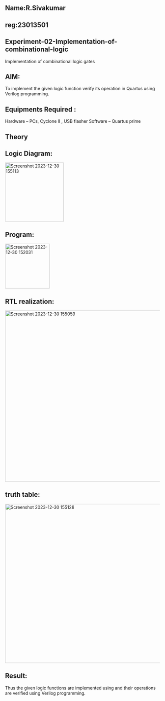 
## Name:R.Sivakumar
## reg:23013501
## Experiment-02-Implementation-of-combinational-logic
Implementation of combinational logic gates
 
## AIM:
To implement the given logic function verify its operation in Quartus using Verilog programming.

 
 
 
## Equipments Required :
Hardware – PCs, Cyclone II , USB flasher
Software – Quartus prime


## Theory
 

## Logic Diagram:

<img width="191" alt="Screenshot 2023-12-30 155113" src="https://github.com/vasanthkumarch/Experiment--02-Implementation-of-combinational-logic-/assets/151629067/afa884d5-c13c-4fc3-8863-b24031a2711f">

## Program:
<img width="145" alt="Screenshot 2023-12-30 152031" src="https://github.com/vasanthkumarch/Experiment--02-Implementation-of-combinational-logic-/assets/151629067/89f29d64-e27b-4bf2-9ac4-09ceab2ad138">



## RTL realization:
<img width="555" alt="Screenshot 2023-12-30 155059" src="https://github.com/vasanthkumarch/Experiment--02-Implementation-of-combinational-logic-/assets/151629067/bec37c55-17b4-4633-9539-59c072790b58">

## truth table:
<img width="516" alt="Screenshot 2023-12-30 155128" src="https://github.com/vasanthkumarch/Experiment--02-Implementation-of-combinational-logic-/assets/151629067/7cb5cdfd-8a23-4849-8804-dd66fd267c09">





## Result:
Thus the given logic functions are implemented using  and their operations are verified using Verilog programming.
